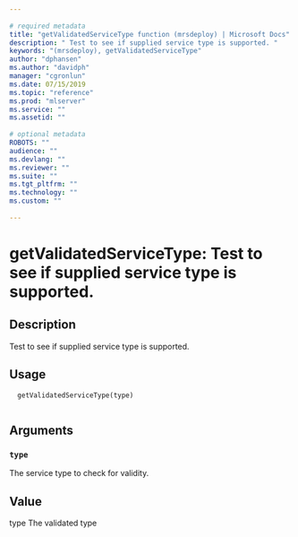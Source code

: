 ```yaml
--- 
 
# required metadata 
title: "getValidatedServiceType function (mrsdeploy) | Microsoft Docs" 
description: " Test to see if supplied service type is supported. " 
keywords: "(mrsdeploy), getValidatedServiceType" 
author: "dphansen"
ms.author: "davidph" 
manager: "cgronlun" 
ms.date: 07/15/2019
ms.topic: "reference" 
ms.prod: "mlserver"  
ms.service: "" 
ms.assetid: "" 
 
# optional metadata 
ROBOTS: "" 
audience: "" 
ms.devlang: "" 
ms.reviewer: "" 
ms.suite: "" 
ms.tgt_pltfrm: "" 
ms.technology: "" 
ms.custom: "" 
 
--- 
```

 
 
 
 
 # getValidatedServiceType: Test to see if supplied service type is supported. 
 ## Description
 
Test to see if supplied service type is supported.
 
 
 ## Usage

```   
  getValidatedServiceType(type)
 
```
 
 ## Arguments

   
  
 ### `type`
 The service type to check for validity. 
  
 
 
 ## Value
 
type The validated type
 
